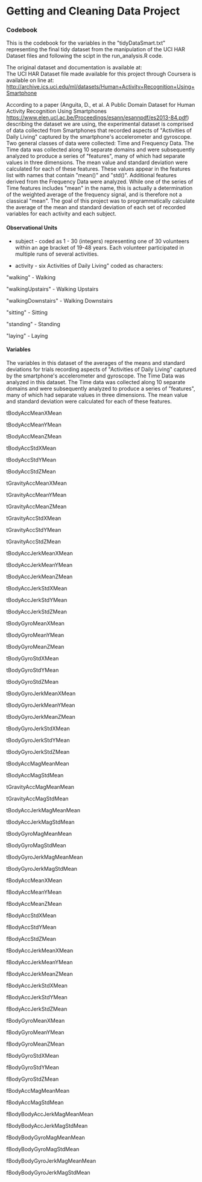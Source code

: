 Getting and Cleaning Data Project
====================

### Codebook

This is the codebook for the variables in the "tidyDataSmart.txt" representing the final tidy dataset from the manipulation of the UCI HAR Dataset files and following the scipt in the run_analysis.R code. 

The original dataset and documentation is available at:  
The UCI HAR Dataset file made available for this project through Coursera is available on line at: http://archive.ics.uci.edu/ml/datasets/Human+Activity+Recognition+Using+Smartphone

According to a paper (Anguita, D., et al. A Public Domain Dataset for Human Activity Recognition Using Smartphones https://www.elen.ucl.ac.be/Proceedings/esann/esannpdf/es2013-84.pdf) describing the dataset we are using, the experimental dataset is comprised of data collected from Smartphones that recorded aspects of "Activities of Daily Living" captured by the smartphone's accelerometer and gyroscope. Two general classes of data were collected: Time and Frequency Data.  The Time data was collected along 10 separate domains and were subsequently analyzed to produce a series of "features", many of which had separate values in three dimensions.  The mean value and standard deviation were calculated for each of these features. These values appear in the features list with names that contain "mean()" and "std()".  Additional features derived from the Frequency Data were analyzed.  While one of the series of Time features includes "mean" in the name, this is actually a determination of the weighted average of the frequency signal, and is therefore not a classical "mean".  The goal of this project was to programmatically calculate the average of the mean and standard deviation of each set of recorded variables for each activity and each subject.


#### Observational Units

- subject - coded as 1 - 30 (integers) representing one of 30 volunteers within an age bracket of 19-48 years.  Each volunteer participated in multiple runs of several activities. 

- activity - six Activities of Daily Living" coded as characters:

"walking" - Walking

"walkingUpstairs" - Walking Upstairs

"walkingDownstairs" - Walking Downstairs

"sitting" - Sitting

"standing" - Standing

"laying" - Laying


#### Variables

The variables in this dataset of the averages of the means and standard deviations for trials recording aspects of "Activities of Daily Living" captured by the smartphone's accelerometer and gyroscope. The Time Data was analyzed in this dataset.  The Time data was collected along 10 separate domains and were subsequently analyzed to produce a series of "features", many of which had separate values in three dimensions.  The mean value and standard deviation were calculated for each of these features. 

tBodyAccMeanXMean

tBodyAccMeanYMean

tBodyAccMeanZMean

tBodyAccStdXMean

tBodyAccStdYMean

tBodyAccStdZMean

tGravityAccMeanXMean

tGravityAccMeanYMean

tGravityAccMeanZMean

tGravityAccStdXMean

tGravityAccStdYMean

tGravityAccStdZMean

tBodyAccJerkMeanXMean

tBodyAccJerkMeanYMean

tBodyAccJerkMeanZMean

tBodyAccJerkStdXMean

tBodyAccJerkStdYMean

tBodyAccJerkStdZMean

tBodyGyroMeanXMean

tBodyGyroMeanYMean

tBodyGyroMeanZMean

tBodyGyroStdXMean

tBodyGyroStdYMean

tBodyGyroStdZMean

tBodyGyroJerkMeanXMean

tBodyGyroJerkMeanYMean

tBodyGyroJerkMeanZMean

tBodyGyroJerkStdXMean

tBodyGyroJerkStdYMean

tBodyGyroJerkStdZMean

tBodyAccMagMeanMean

tBodyAccMagStdMean

tGravityAccMagMeanMean

tGravityAccMagStdMean

tBodyAccJerkMagMeanMean

tBodyAccJerkMagStdMean

tBodyGyroMagMeanMean

tBodyGyroMagStdMean

tBodyGyroJerkMagMeanMean

tBodyGyroJerkMagStdMean

fBodyAccMeanXMean

fBodyAccMeanYMean

fBodyAccMeanZMean

fBodyAccStdXMean

fBodyAccStdYMean

fBodyAccStdZMean

fBodyAccJerkMeanXMean

fBodyAccJerkMeanYMean

fBodyAccJerkMeanZMean

fBodyAccJerkStdXMean

fBodyAccJerkStdYMean

fBodyAccJerkStdZMean

fBodyGyroMeanXMean

fBodyGyroMeanYMean

fBodyGyroMeanZMean

fBodyGyroStdXMean

fBodyGyroStdYMean

fBodyGyroStdZMean

fBodyAccMagMeanMean

fBodyAccMagStdMean

fBodyBodyAccJerkMagMeanMean

fBodyBodyAccJerkMagStdMean

fBodyBodyGyroMagMeanMean

fBodyBodyGyroMagStdMean

fBodyBodyGyroJerkMagMeanMean

fBodyBodyGyroJerkMagStdMean

